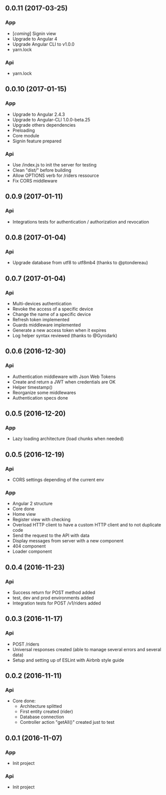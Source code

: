 ## 0.0.11 (2017-03-25)

### App
- [*coming*] Signin view
- Upgrade to Angular 4
- Upgrade Angular CLI to v1.0.0
- yarn.lock

### Api
- yarn.lock

## 0.0.10 (2017-01-15)

### App
- Upgrade to Angular 2.4.3
- Upgrade to Angular-CLI 1.0.0-beta.25
- Upgrade others dependencies
- Preloading
- Core module
- Signin feature prepared

### Api
- Use /index.js to init the server for testing
- Clean "dist/" before building
- Allow OPTIONS verb for /riders ressource
- Fix CORS middleware

## 0.0.9 (2017-01-11)

### Api
- Integrations tests for authentication / authorization and revocation

## 0.0.8 (2017-01-04)

### Api
- Upgrade database from utf8 to utf8mb4 (thanks to @ptondereau)

## 0.0.7 (2017-01-04)

### Api
- Multi-devices authentication
- Revoke the access of a specific device
- Change the name of a specific device
- Refresh token implemented
- Guards middleware implemented
- Generate a new access token when it expires
- Log helper syntax reviewed (thanks to @Gynidark)

## 0.0.6 (2016-12-30)

### Api
- Authentication middleware with Json Web Tokens
- Create and return a JWT when credentials are OK
- Helper timestamp()
- Reorganize some middlewares
- Authentication specs done

## 0.0.5 (2016-12-20)

### App
- Lazy loading architecture (load chunks when needed)

## 0.0.5 (2016-12-19)

### Api
- CORS settings depending of the current env

### App
- Angular 2 structure
- Core done
- Home view
- Register view with checking
- Overload HTTP client to have a custom HTTP client and to not duplicate code
- Send the request to the API with data
- Display messages from server with a new component
- 404 component
- Loader component

## 0.0.4 (2016-11-23)

### Api
- Success return for POST method added
- test, dev and prod environments added
- Integration tests for POST /v1/riders added

## 0.0.3 (2016-11-17)

### Api
- POST /riders
- Universal responses created (able to manage several errors and several data)
- Setup and setting up of ESLint with Airbnb style guide

## 0.0.2 (2016-11-11)

### Api
- Core done:
    - Architecture splitted
    - First entity created (rider)
    - Database connection
    - Controller action "getAll()" created just to test

## 0.0.1 (2016-11-07)

### App
- Init project

### Api
- Init project